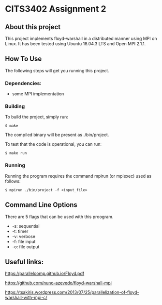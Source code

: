 # CITS3402 Assignment 2

## About this project
This project implements floyd-warshall in a distributed manner using MPI 
on Linux. It has been tested using Ubuntu 18.04.3 LTS and Open MPI 2.1.1.

## How To Use
The following steps will get you running this project.

### Dependencies:
* some MPI implementation

### Building
To build the project, simply run:
``` 
$ make
```
The compiled binary will be present as ./bin/project.

To test that the code is operational, you can run:
```
$ make run
```

### Running
Running the program requires the command mpirun (or mpiexec) used as follows:
```
$ mpirun ./bin/project -f <input_file>
```


## Command Line Options
There are 5 flags that can be used with this proogram.
- \-s: sequential
- \-t: timer
- \-v: verbose
- \-f: file input
- \-o: file output

## Useful links:

https://parallelcomp.github.io/Floyd.pdf

https://github.com/nuno-azevedo/floyd-warshall-mpi

https://tsakiris.wordpress.com/2013/07/25/parallelization-of-floyd-warshall-with-mpi-c/
